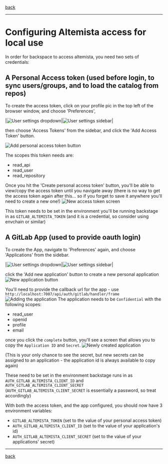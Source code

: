 [back](../README.md)

---

# Configuring Altemista access for local use

In order for backspace to access altemista, you need two sets of credentials:
## A Personal Access token (used before login, to sync users/groups, and to load the catalog from repos)

To create the access token, click on your profile pic in the top left of the browser window, and choose 'Preferences',

|![User settings dropdown](images/navigate-to-preferences.png)|![User settings sidebar](images/preferences-sidebar.png)|

then choose 'Access Tokens' from the sidebar, and click the 'Add Access Token' button.

![Add personal access token button](images/add-pat-button.png)

The scopes this token needs are:
* read_api
* read_user
* read_repository

Once you hit the 'Create personal access token' button, you'll be able to view/copy the access token until you navigate away
(there is no way to get the access token again after this... so if you forget to save it anywhere you'll need to create a new one!)
![New access token screen](images/new-pat.png)

This token needs to be set in the environment you'll be running backstage in as `GITLAB_ALTEMISTA_TOKEN`
(and it is a credential, so consider using envchain or similar)

## A GitLab App (used to provide oauth login)

To create the App, navigate to 'Preferences' again, and choose 'Applications' from the sidebar.

|![User settings dropdown](images/navigate-to-preferences.png)|![User settings sidebar](images/preferences-sidebar.png)|

click the 'Add new application' button to create a new personal application
![New application button](images/add-application-button.png)

You'll need to provide the callback url for the app - use `http://localhost:7007/api/auth/gitlab/handler/frame`
![Adding the application](images/add-application.png)
The application needs to be `Confidential`  with the following scopes:
* read_user
* openid
* profile
* email

once you click the `complete` button, you'll see a screen that allows you to copy the `Application ID` and `Secret`.
![Newly created application](images/new-application-created.png)

(This is your only chance to see the secret, but new secrets can be assigned to an application - the application id is always available to copy again)

These need to be set in the environment backstage runs in as `AUTH_GITLAB_ALTEMISTA_CLIENT_ID` and `AUTH_GITLAB_ALTEMISTA_CLIENT_SECRET`
(`AUTH_GITLAB_ALTEMISTA_CLIENT_SECRET` is essentially a password, so treat accordingly)


With both the access token, and the app configured, you should now have 3 environment variables:
* `GITLAB_ALTEMISTA_TOKEN` (set to the value of your personal access token)
* `AUTH_GITLAB_ALTEMISTA_CLIENT_ID` (set to the value of your application's id)
* `AUTH_GITLAB_ALTEMISTA_CLIENT_SECRET` (set to the value of your applications' secret)


---
[back](../README.md)
